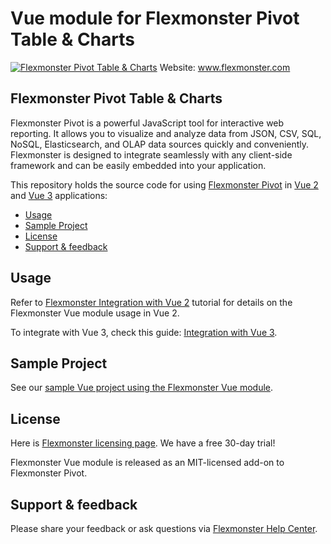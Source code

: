 # Vue module for Flexmonster Pivot Table & Charts 
[![Flexmonster Pivot Table & Charts](https://cdn.flexmonster.com/landing.png)](https://flexmonster.com)
Website: www.flexmonster.com

## Flexmonster Pivot Table & Charts

Flexmonster Pivot is a powerful JavaScript tool for interactive web reporting. It allows you to visualize and analyze data from JSON, CSV, SQL, NoSQL, Elasticsearch, and OLAP data sources quickly and conveniently. Flexmonster is designed to integrate seamlessly with any client-side framework and can be easily embedded into your application.

This repository holds the source code for using [Flexmonster Pivot](https://www.flexmonster.com/) in [Vue 2](https://vuejs.org/) and [Vue 3](https://v3.vuejs.org/) applications: 

* [Usage](#usage)
* [Sample Project](#sample-project)
* [License](#license)
* [Support & feedback](#support-feedback)

## <a name="usage"></a>Usage ##

Refer to [Flexmonster Integration with Vue 2](https://www.flexmonster.com/doc/integration-with-vue-2) tutorial for details on the Flexmonster Vue module usage in Vue 2.

To integrate with Vue 3, check this guide: [Integration with Vue 3](https://www.flexmonster.com/doc/integration-with-vue-3/).

## <a name="sample-project"></a>Sample Project ##

See our [sample Vue project using the Flexmonster Vue module](https://github.com/flexmonster/pivot-vue).

## <a name="license"></a>License ##

Here is [Flexmonster licensing page](https://www.flexmonster.com/pivot-table-editions-and-pricing/). We have a free 30-day trial! 

Flexmonster Vue module is released as an MIT-licensed add-on to Flexmonster Pivot.

## <a name="support-feedback"></a>Support & feedback ##

Please share your feedback or ask questions via [Flexmonster Help Center](https://www.flexmonster.com/help-center/).
